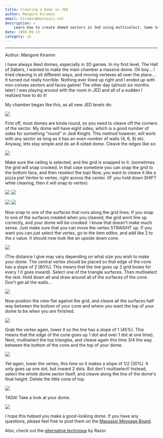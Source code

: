 ```yaml
---
title: Creating a Dome in JED  
author: Mangore Kiramin
email: kiramin@massassi.net
description: >
    Learn how to create domed sectors in Jed using multiselect. Same technique can be used to create sphere's.
date: 1998-09-13
category: jk
---
```

-----

Author: Mangore Kiramin
  
I have always liked domes, especially in 3D games. In my first level,
The Hall of Sabers, I wanted to make the main chamber a massive dome. Oh
boy... I tried cleaving in all different ways, and moving vertexes all
over the place.... It turned out really horrible. Nothing ever lined up
right and I ended up with non-convex sectors and faces galore\! The
other day (almost six months later) I was playing around with the room
in JED and all of a sudden I realized how to do it\!  
  
My chamber began like this, as all new JED levels do:  
  

![](dome1.gif)

  
  
First off, most domes are kinda round, so you need to cleave off the
corners of the sector. My dome will have eight sides, which is a good
number of sides for something "round" in Jedi Knight. This method
however, will work with any sector as long as it has an even number of
walls (4, 6, 8) etc. Anyway, lets stay simple and do an 8 sided dome.
Cleave the edges like so:  
  

![](dome2.gif)

  
  
Make sure the ceiling is selected, and the grid is snapped to it.
(sometimes the grid will snap crooked. In that case sometime you can
snap the grid to the bottom face, and then reselect the top) Now, you
want to cleave it like a pizza pie\! Vertex to vertex, right across the
center. (IF you hold down SHIFT while cleaving, then it will snap to
vertex)  
  

![](dome3.gif) ![](dome3b.gif)

  

![](dome3c.gif) ![](dome3d.gif)

  
  
Now snap to one of the surfaces that runs along the grid lines. If you
snap to one of the surfaces created when you cleaved, the grid wont line
up correctly, and your dome will be crooked. I know that doesn't make
much sense. Just make sure that you can move the vertex STRAIGHT up. If
you want you can just select the vertex, go to the item editor, and add
like 2 to the z value. It should now look like an upside down cone.  
  

![](dome4.gif)

  
  
(The distance I give may vary depending on what size you wish to make
your dome. The central vertex should be placed so that edge of the cone
has a slope of 2 \[60%\]. This means that the line goes up 2 grid boxes
for every 1 it goes inward). Select one of the triangle surfaces. Then
multiselect the rest. Hold down alt and draw around all of the surfaces
of the cone. Don't get all the walls...  
  

![](dome5.gif)

  
  
Now position the view flat against the grid, and cleave all the surfaces
half way between the bottom of your cone and where you want the top of
your dome to be when you are finished.  
  

![](dome6.gif)

  
  
Grab the vertex again, lower it so the line has a slope of 1 (45%). This
means that the edge of the cone goes up 1 dot and over 1 dot at one
time). Next, multiselect the top triangles, and cleave again this time
3/4 the way between the bottom of the cone and the top of your dome.  
  

![](dome7.gif)

  
  
Yet again, lower the vertex, this time so it makes a slope of 1/2 (30%).
It only goes up one dot, but inward 2 dots. But don't multiselect\!
Instead, select the whole dome sector itself, and cleave along the line
of the dome's final height. Delete the little cone of top.  
  

![](dome8.gif)

  
  
TADA\! Take a look at your dome.  
  

![](dome9.gif)

  
  
I hope this helped you make a good-looking dome. If you have any
questions, please feel free to post them on the
[Massassi Message Board](http://forums.massassi.net/).
  
Also, check out the [alternative technique](/tutorials/domes_easy/) by
Razor.
